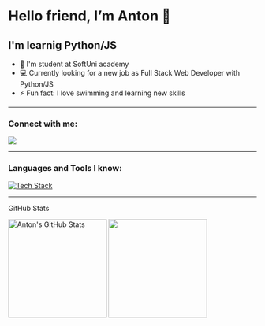 # Hello friend, I’m Anton 👋

## I'm learnig Python/JS
- 🌱 I'm student at SoftUni academy
- 💻 Currently looking for a new job as Full Stack Web Developer with Python/JS
- ⚡ Fun fact: I love swimming and learning new skills

---
### Connect with me:
<a href="https://www.linkedin.com/in/daniel-bellmas/" target="_blank">
   <img src="https://img.shields.io/badge/LinkedIn-0077B5?style=for-the-badge&logo=linkedin&logoColor=0e76a8&color=black">
</a>

---
### Languages and Tools I know:

<a href="https://github.com/Code-A-187/convoychat">
<img src="https://skillicons.dev/icons?i=py,js,react,nodejs,django,html,css,postgres,mongodb,vscode,git,github&perline=18" alt="Tech Stack" />
</a>

---

GitHub Stats

<a href="https://github.com/Code-A-187/convoychat">
<img height="200" align="left" alt="Anton's GitHub Stats" src="https://github-readme-stats-git-masterrstaa-rickstaa.vercel.app/api?username=Code-A-187&amp;show_icons=true&amp;hide_border=false&amp;title_color=ff652f&amp;icon_color=FFE400&amp;bg_color=09131B&amp;text_color=ffffff&amp;border_color=0c1a25" style="max-width: 100%">

   <img height=200 align="center" src="https://github-readme-stats-git-masterrstaa-rickstaa.vercel.app/api/top-langs/?username=Code-A-187&amp;layout=compact&amp;bg_color=09131B&amp;hide_border=true" style="max-width: 100%"/>
</a>











